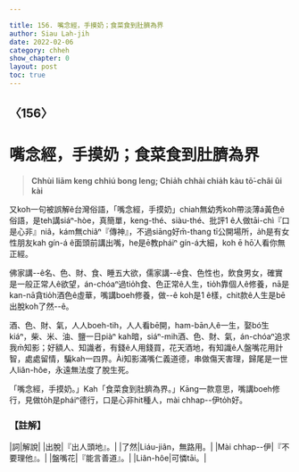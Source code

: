 ```yaml
---

title: 156. 嘴念經，手摸奶；食菜食到肚臍為界
author: Siau Lah-jih
date: 2022-02-06
category: chheh
show_chapter: 0
layout: post
toc: true
---
```

  
## 〈156〉
# 嘴念經，手摸奶；食菜食到肚臍為界
>**Chhùi liām keng chhiú bong leng; Chia̍h chhài chia̍h kàu tō͘-châi ûi kài**

又koh一句被誤解ê台灣俗語，「嘴念經，手摸奶」chiah無幼秀koh帶淡薄á黃色ê俗語，是teh講siáⁿ-hòe，真簡單，keng-thé、siàu-thé、批評1 ê人做tāi-chì『口是心非』niâ，kám無chiâⁿ『傳神』，不過siāng好m̄-thang tī公開場所，a̍h是有女性朋友kah gín-á ê面頭前講出嘴，he是ē教pháiⁿ gín-á大細，koh ē hō͘人看你無正經。

佛家講--ê名、色、財、食、睡五大欲，儒家講--ê食、色性也，飲食男女，確實是一般正常人ê欲望，án-chóaⁿ過tio̍h食、色正常ê人生，tio̍h靠個人ê修養，nā是kan-nā貪tio̍h酒色ê虛華，嘴講boeh修養，做--ê koh是1 ê樣，chit款ê人生是bē出脫koh了然--ê。

酒、色、財、氣，人人boeh-tih，人人看bē開，ham-bān人ê一生，娶bó͘生kiáⁿ，柴、米、油、鹽一日piàⁿ kah暗，siáⁿ-mih酒、色、財、氣，án-chóaⁿ追求我m̄知影；好額人、知識者，有錢ê人用錢買，花天酒地，有知識ê人盤嘴花用計智，處處留情，騙kah一四界。Ài知影滿嘴仁義道德，串做傷天害理，歸尾是一世人liân-hôe，永遠無法度了脫生死。

「嘴念經，手摸奶。」Kah「食菜食到肚臍為界。」Kāng一款意思，嘴講boeh修行，見做to̍h是pháiⁿ德行，口是心非hit種人，mài chhap--伊to̍h好。

### 【註解】

|詞|解說|
|出脫|『出人頭地』。|
|了然|Liáu-jiân，無路用。|
|Mài chhap--伊|『不要理他』。|
|盤嘴花|『能言善道』。|
|Liân-hôe|可憐tāi。|
